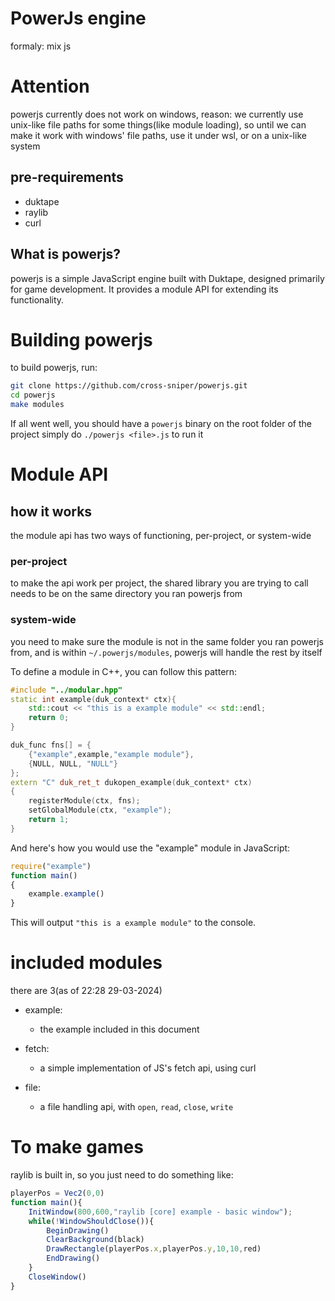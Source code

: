 # PowerJs engine
formaly: mix js

# Attention
powerjs currently does not work on windows,
reason: we currently use unix-like file paths for some things(like module loading),
so until we can make it work with windows' file paths,
use it under wsl, or on a unix-like system

## pre-requirements

- duktape
- raylib
- curl

## What is powerjs?
powerjs is a simple JavaScript engine built with Duktape,
designed primarily for game development.
It provides a module API for extending its functionality.

# Building powerjs
to build powerjs, run:

```bash
git clone https://github.com/cross-sniper/powerjs.git
cd powerjs
make modules
```

If all went well,
you should have a `powerjs` binary on the root folder of the project
simply do `./powerjs <file>.js` to run it

# Module API

## how it works
the module api has two ways of functioning, per-project, or system-wide

### per-project
to make the api work per project, the shared library you are trying to call needs to be on the same directory you ran powerjs from

### system-wide
you need to make sure the module is not in the same folder you ran powerjs from, and is within `~/.powerjs/modules`, powerjs will handle the rest by itself


To define a module in C++, you can follow this pattern:

```cpp
#include "../modular.hpp"
static int example(duk_context* ctx){
	std::cout << "this is a example module" << std::endl;
	return 0;
}

duk_func fns[] = {
	{"example",example,"example module"},
	{NULL, NULL, "NULL"}
};
extern "C" duk_ret_t dukopen_example(duk_context* ctx)
{
	registerModule(ctx, fns);
	setGlobalModule(ctx, "example");
	return 1;
}

```

And here's how you would use the "example" module in JavaScript:

```javascript
require("example")
function main()
{
	example.example()
}
```

This will output `"this is a example module"` to the console.


# included modules
there are 3(as of 22:28 29-03-2024)

- example:
  - the example included in this document

- fetch:
  - a simple implementation of JS's fetch api, using curl
- file:
  - a file handling api, with `open`, `read`, `close`, `write`

# To make games

raylib is built in, so you just need to do something like:

```javascript
playerPos = Vec2(0,0)
function main(){
	InitWindow(800,600,"raylib [core] example - basic window");
	while(!WindowShouldClose()){
		BeginDrawing()
		ClearBackground(black)
		DrawRectangle(playerPos.x,playerPos.y,10,10,red)
		EndDrawing()
	}
	CloseWindow()
}
```
